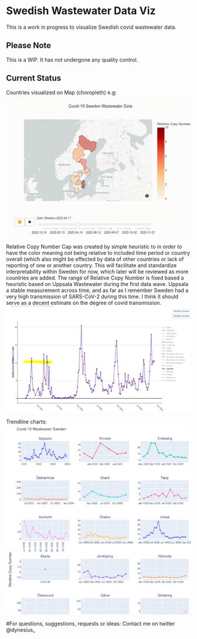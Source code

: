 # Swedish Wastewater Data Viz
This is a work in progress to visualize Swedish covid wastewater data.


## Please Note
This is a WIP. It has not undergone any quality control.


## Current Status
Countries visualized on Map (choropleth) e.g:
![Geo Map Viz](https://github.com/danieldynesius/covid/blob/main/docs/c19_wastewater_sweden_2023_v0.2.gif)

Relative Copy Number Cap was created by simple heuristic to in order to have the color meaning not being relative to included time period or country overall (which also might be effected by data of other countries or lack of reporting of one or another country. This will facilitate and standardize interpretability within Sweden for now, which later will be reviewed as more countries are added.
The range of Relative Copy Number is fixed based a heuristic based on Uppsala Wastewater during the first data wave. Uppsala a stable measurement across time, and as far as I remember Sweden had a very high transmission of SARS-CoV-2 during this time. I think it should serve as a decent estimate on the degree of covid transmission. 
![Trendline Viz](docs/se_uppsala_c19_first_recorded_peak.png)


Trendline charts:
![Trendline Viz](docs/c19-trends.png)


#For questions, suggestions, requests or ideas:
Contact me on twitter @dynesius_
